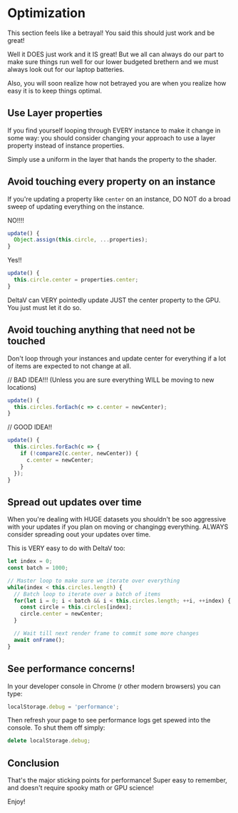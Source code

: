 # Optimization

This section feels like a betrayal! You said this should just work and be great!

Well it DOES just work and it IS great! But we all can always do our part to make sure things
run well for our lower budgeted brethern and we must always look out for our laptop batteries.

Also, you will soon realize how not betrayed you are when you realize how easy it is to keep things
optimal.

## Use Layer properties

If you find yourself looping through EVERY instance to make it change in some way: you should
consider changing your approach to use a layer property instead of instance properties.

Simply use a uniform in the layer that hands the property to the shader.

## Avoid touching every property on an instance

If you're updating a property like `center` on an instance, DO NOT do a broad sweep of updating
everything on the instance.

NO!!!!
```javascript
update() {
  Object.assign(this.circle, ...properties);
}
```

Yes!!
```javascript
update() {
  this.circle.center = properties.center;
}
```

DeltaV can VERY pointedly update JUST the center property to the GPU. You just must let it do so.

## Avoid touching anything that need not be touched

Don't loop through your instances and update center for everything if a lot of items are expected
to not change at all.

// BAD IDEA!!! (Unless you are sure everything WILL be moving to new locations)
```javascript
update() {
  this.circles.forEach(c => c.center = newCenter);
}
```

// GOOD IDEA!!
```javascript
update() {
  this.circles.forEach(c => {
    if (!compare2(c.center, newCenter)) {
      c.center = newCenter;
    }
  });
}
```

## Spread out updates over time

When you're dealing with HUGE datasets you shouldn't be soo aggressive with your updates if you plan
on moving or changingg everything. ALWAYS consider spreading oout your updates over time.

This is VERY easy to do with DeltaV too:

```javascript
let index = 0;
const batch = 1000;

// Master loop to make sure we iterate over everything
while(index < this.circles.length) {
  // Batch loop to iterate over a batch of items
  for(let i = 0; i < batch && i < this.circles.length; ++i, ++index) {
    const circle = this.circles[index];
    circle.center = newCenter;
  }

  // Wait till next render frame to commit some more changes
  await onFrame();
}
```

## See performance concerns!

In your developer console in Chrome (r other modern browsers) you can type:

```javascript
localStorage.debug = 'performance';
```

Then refresh your page to see performance logs get spewed into the console.
To shut them off simply:

```javascript
delete localStorage.debug;
```

## Conclusion

That's the major sticking points for performance! Super easy to remember, and doesn't require
spooky math or GPU science!

Enjoy!
